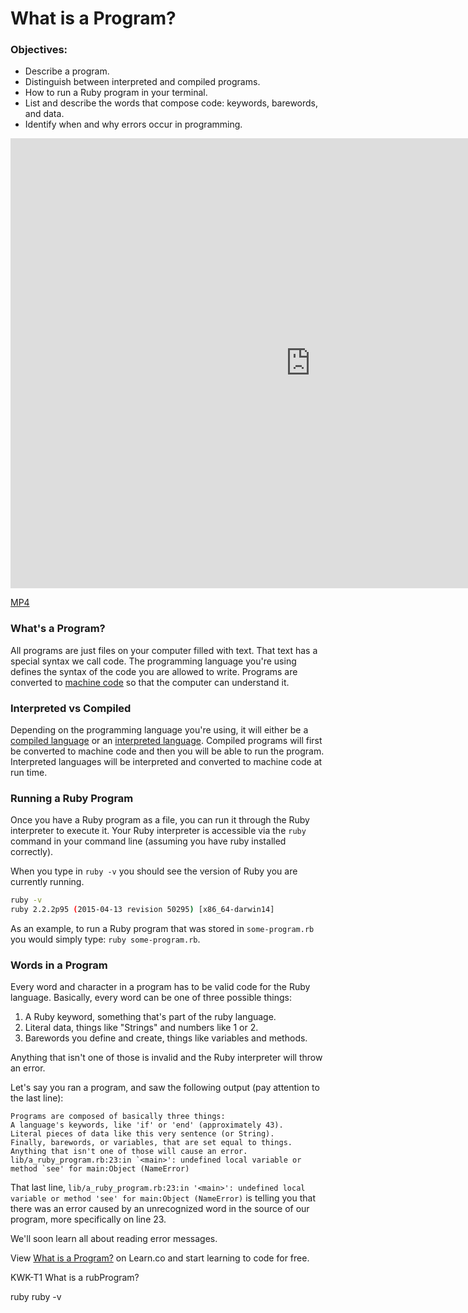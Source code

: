 # What is a Program?

### Objectives:

* Describe a program.
* Distinguish between interpreted and compiled programs.
* How to run a Ruby program in your terminal.
* List and describe the words that compose code: keywords, barewords, and data.
* Identify when and why errors occur in programming.

<iframe width="960" height="720" src="https://www.youtube.com/embed/P1cUm7BokaQ?rel=0&amp;showinfo=0" frameborder="0" allowfullscreen></iframe>

[MP4](http://flatiron-videos.s3.amazonaws.com/ironboard/ruby/ruby-lecture-what-is-a-program/ruby-lecture-what-is-a-program.mp4)

### What's a Program?

All programs are just files on your computer filled with text. That text has a special syntax we call code. The programming language you're using defines the syntax of the code you are allowed to write. Programs are converted to [machine code](https://en.wikipedia.org/wiki/Machine_code) so that the computer can understand it.

### Interpreted vs Compiled

Depending on the programming language you're using, it will either be a [compiled language](http://en.wikipedia.org/wiki/Compiled_language) or an [interpreted language](http://en.wikipedia.org/wiki/Interpreted_language). Compiled programs will first be converted to machine code and then you will be able to run the program. Interpreted languages will be interpreted and converted to machine code at run time.

### Running a Ruby Program

Once you have a Ruby program as a file, you can run it through the Ruby interpreter to execute it. Your Ruby interpreter is accessible via the `ruby` command in your command line (assuming you have ruby installed correctly).

When you type in `ruby -v` you should see the version of Ruby you are currently running.

```bash
ruby -v
ruby 2.2.2p95 (2015-04-13 revision 50295) [x86_64-darwin14]
```

As an example, to run a Ruby program that was stored in `some-program.rb` you would simply type: `ruby some-program.rb`. 

### Words in a Program

Every word and character in a program has to be valid code for the Ruby language. Basically, every word can be one of three possible things:

1. A Ruby keyword, something that's part of the ruby language.
2. Literal data, things like "Strings" and numbers like 1 or 2.
3. Barewords you define and create, things like variables and methods.

Anything that isn't one of those is invalid and the Ruby interpreter will throw an error. 

Let's say you ran a program, and saw the following output (pay attention to the last line):

```
Programs are composed of basically three things:
A language's keywords, like 'if' or 'end' (approximately 43).
Literal pieces of data like this very sentence (or String).
Finally, barewords, or variables, that are set equal to things.
Anything that isn't one of those will cause an error.
lib/a_ruby_program.rb:23:in `<main>': undefined local variable or method `see' for main:Object (NameError)
```

That last line, `lib/a_ruby_program.rb:23:in '<main>': undefined local variable or method 'see' for main:Object (NameError)` is telling you that there was an error caused by an unrecognized word in the source of our program, more specifically on line 23.

We'll soon learn all about reading error messages.

<p class='util--hide'>View <a href='https://learn.co/lessons/ruby-lecture-intro-what-is-a-program'>What is a Program?</a> on Learn.co and start learning to code for free.</p>
<p data-visibility='hidden'>KWK-T1 What is a
rubProgram?

ruby
ruby -v

